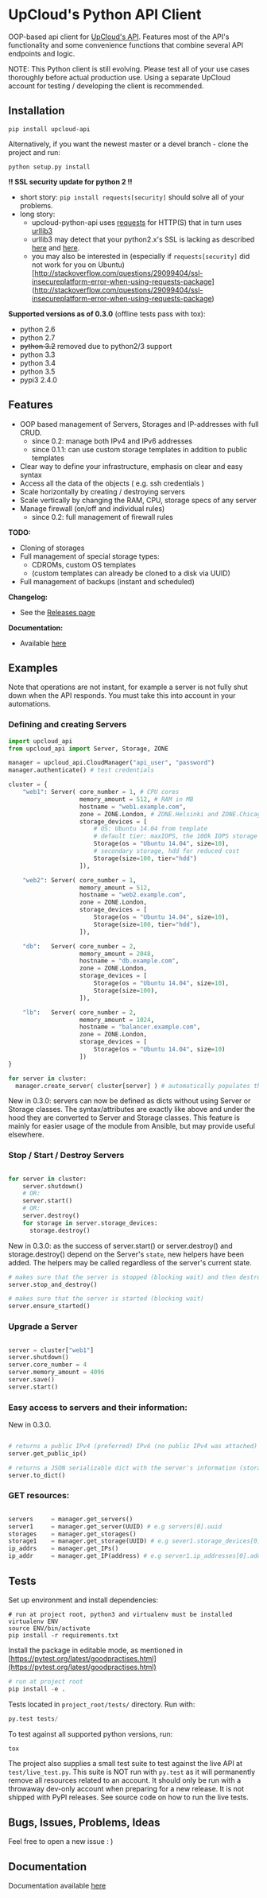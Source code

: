 # UpCloud's Python API Client
OOP-based api client for [UpCloud's API](https://www.upcloud.com/documentation/api/). Features most of the API's functionality and some convenience functions that combine several API endpoints and logic.

NOTE: This Python client is still evolving. Please test all of your use cases thoroughly before actual production use. Using a separate UpCloud account for testing / developing the client is recommended.

## Installation

```
pip install upcloud-api
```

Alternatively, if you want the newest master or a devel branch - clone the project and run:
```
python setup.py install
```

**!! SSL security update for python 2 !!**
* short story: `pip install requests[security]` should solve all of your problems.
* long story:
	* upcloud-python-api uses [requests](http://docs.python-requests.org/en/latest/)
	  for HTTP(S) that in turn uses [urllib3](https://urllib3.readthedocs.org/en/latest/)
	* urllib3 may detect that your python2.x's SSL is lacking as described
	  [here](https://urllib3.readthedocs.org/en/latest/security.html#insecureplatformwarning) and
	  [here](https://urllib3.readthedocs.org/en/latest/security.html#pyopenssl).
	* you may also be interested in (especially if `requests[security]` did not work for you on Ubuntu)
	  [http://stackoverflow.com/questions/29099404/ssl-insecureplatform-error-when-using-requests-package]
	  (http://stackoverflow.com/questions/29099404/ssl-insecureplatform-error-when-using-requests-package)


**Supported versions as of 0.3.0** (offline tests pass with tox):

* python 2.6
* python 2.7
* <del>python 3.2</del> removed due to python2/3 support
* python 3.3
* python 3.4
* python 3.5
* pypi3  2.4.0

## Features
* OOP based management of Servers, Storages and IP-addresses with full CRUD.
	* since 0.2: manage both IPv4 and IPv6 addresses
	* since 0.1.1: can use custom storage templates in addition to public templates
* Clear way to define your infrastructure, emphasis on clear and easy syntax
* Access all the data of the objects ( e.g. ssh credentials )
* Scale horizontally by creating / destroying servers
* Scale vertically by changing the RAM, CPU, storage specs of any server
* Manage firewall (on/off and individual rules)
	* since 0.2: full management of firewall rules

**TODO:**
* Cloning of storages
* Full management of special storage types:
  * CDROMs, custom OS templates
  * (custom templates can already be cloned to a disk via UUID)
* Full management of backups (instant and scheduled)

**Changelog:**
* See the [Releases page](https://github.com/UpCloudLtd/upcloud-python-api/releases)

**Documentation:**
* Available [here](http://upcloudltd.github.io/upcloud-python-api/)



## Examples

Note that operations are not instant, for example a server is not fully shut down when the API responds.
You must take this into account in your automations.

### Defining and creating Servers

```python
import upcloud_api
from upcloud_api import Server, Storage, ZONE

manager = upcloud_api.CloudManager("api_user", "password")
manager.authenticate() # test credentials

cluster = {
	"web1": Server( core_number = 1, # CPU cores
					memory_amount = 512, # RAM in MB
					hostname = "web1.example.com",
					zone = ZONE.London, # ZONE.Helsinki and ZONE.Chicago available also
					storage_devices = [
				        # OS: Ubuntu 14.04 from template
				        # default tier: maxIOPS, the 100k IOPS storage backend
						Storage(os = "Ubuntu 14.04", size=10),
						# secondary storage, hdd for reduced cost
						Storage(size=100, tier="hdd")
					]),

	"web2": Server( core_number = 1,
					memory_amount = 512,
					hostname = "web2.example.com",
					zone = ZONE.London,
					storage_devices = [
						Storage(os = "Ubuntu 14.04", size=10),
						Storage(size=100, tier="hdd"),
					]),

	"db":	Server( core_number = 2,
					memory_amount = 2048,
					hostname = "db.example.com",
					zone = ZONE.London,
					storage_devices = [
						Storage(os = "Ubuntu 14.04", size=10),
						Storage(size=100),
					]),

	"lb":	Server( core_number = 2,
					memory_amount = 1024,
					hostname = "balancer.example.com",
					zone = ZONE.London,
					storage_devices = [
						Storage(os = "Ubuntu 14.04", size=10)
					])
}

for server in cluster:
  manager.create_server( cluster[server] ) # automatically populates the Server objects with data from API

```

New in 0.3.0: servers can now be defined as dicts without using Server or Storage classes.
The syntax/attributes are exactly like above and under the hood they are converted to Server and Storage classes.
This feature is mainly for easier usage of the module from Ansible, but may provide useful elsewhere.


### Stop / Start / Destroy Servers
```python

for server in cluster:
	server.shutdown()
	# OR:
	server.start()
	# OR:
	server.destroy()
	for storage in server.storage_devices:
	  storage.destroy()

```

New in 0.3.0: as the success of server.start() or server.destroy() and storage.destroy()
depend on the Server's `state`, new helpers have been added. The helpers may be called regardless of
the server's current state.

```python
# makes sure that the server is stopped (blocking wait) and then destroys the server and its storages
server.stop_and_destroy()

# makes sure that the server is started (blocking wait)
server.ensure_started()
```

### Upgrade a Server
```python

server = cluster["web1"]
server.shutdown()
server.core_number = 4
server.memory_amount = 4096
server.save()
server.start()

```

### Easy access to servers and their information:

New in 0.3.0.

```python

# returns a public IPv4 (preferred) IPv6 (no public IPv4 was attached) address
server.get_public_ip()

# returns a JSON serializable dict with the server's information (storages and ip-addresses included)
server.to_dict()

```

### GET resources:
```python

servers     = manager.get_servers()
server1     = manager.get_server(UUID) # e.g servers[0].uuid
storages    = manager.get_storages()
storage1    = manager.get_storage(UUID) # e.g sever1.storage_devices[0].uuid
ip_addrs    = manager.get_IPs()
ip_addr     = manager.get_IP(address) # e.g server1.ip_addresses[0].address

```

## Tests

Set up environment and install dependencies:

```
# run at project root, python3 and virtualenv must be installed
virtualenv ENV
source ENV/bin/activate
pip install -r requirements.txt
```

Install the package in editable mode, as mentioned in
[https://pytest.org/latest/goodpractises.html](https://pytest.org/latest/goodpractises.html)

```python
# run at project root
pip install -e .
```

Tests located in `project_root/tests/` directory. Run with:

```python
py.test tests/
```

To test against all supported python versions, run:

```python
tox
```

The project also supplies a small test suite to test against the live API at `test/live_test.py`. This suite is NOT run with `py.test` as it will permanently remove all resources related to an account. It should only be run with a throwaway dev-only account when preparing for a new release. It is not shipped with PyPI releases. See source code on how to run the live tests.

## Bugs, Issues, Problems, Ideas

Feel free to open a new issue : )

## Documentation

Documentation available [here](http://upcloudltd.github.io/upcloud-python-api/)
